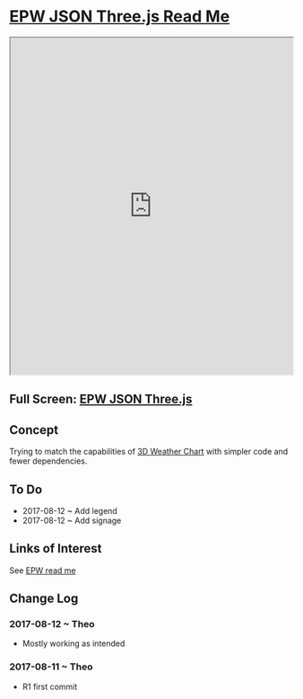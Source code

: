<span style=display:none; >[You are now in a GitHub source code view - click this link to view Read Me file as a web page]( https://ibpsa2017.github.io/epw-json-threejs/#README.md "View file as a web page." ) </span>



# [EPW JSON Three.js Read Me]( #README.md )

<iframe src=https://ibpsa2017.github.io/epw-json-threejs/index.html width=100% height=600px /* onload=this.contentWindow.controls.enableZoom=false; */ ></iframe>

## Full Screen: [EPW JSON Three.js ]( https://ibpsa2017.github.io/epw-json-threejs/index.html )


## Concept

Trying to match the capabilities of [3D Weather Chart]( http://www.eco-envolventes.net/tools/170614a/3dChart1.html ) with simpler code and fewer dependencies.

## To Do

* 2017-08-12 ~ Add legend
* 2017-08-12 ~ Add signage



## Links of Interest

See [EPW read me]( https://ibpsa2017.github.io/index.html#readme-epw.md )


## Change Log


### 2017-08-12 ~ Theo

* Mostly working as intended


### 2017-08-11 ~ Theo

* R1 first commit